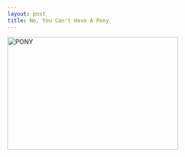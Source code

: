 ```yaml
--- 
layout: post
title: No, You Can't Have A Pony
---
```

<img src="http://assets.andrewloe.com/2007/2/24/pony.jpg" alt="PONY" height="255" width="385" />
